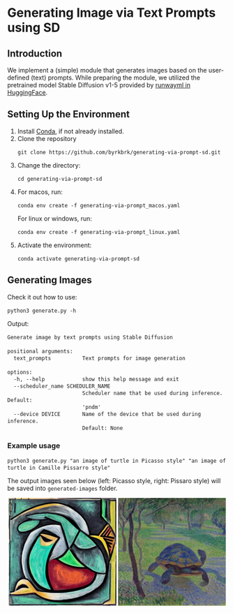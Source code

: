 # Generating Image via Text Prompts using SD

## Introduction

We implement a (simple) module that generates images based on the user-defined (text) prompts. While preparing the module, we utilized the pretrained model Stable Diffusion v1-5 provided by [runwayml in HuggingFace](https://huggingface.co/runwayml/stable-diffusion-v1-5).

## Setting Up the Environment

1. Install [Conda](https://conda.io/projects/conda/en/latest/user-guide/install/index.html), if not already installed.
2. Clone the repository
    ~~~
    git clone https://github.com/byrkbrk/generating-via-prompt-sd.git
    ~~~
3. Change the directory:
    ~~~
    cd generating-via-prompt-sd
    ~~~
4. For macos, run:
    ~~~
    conda env create -f generating-via-prompt_macos.yaml
    ~~~
    For linux or windows, run:
    ~~~
    conda env create -f generating-via-prompt_linux.yaml
    ~~~
5. Activate the environment:
    ~~~
    conda activate generating-via-prompt-sd
    ~~~

## Generating Images

Check it out how to use:

~~~
python3 generate.py -h
~~~

Output:

~~~
Generate image by text prompts using Stable Diffusion

positional arguments:
  text_prompts          Text prompts for image generation

options:
  -h, --help            show this help message and exit
  --scheduler_name SCHEDULER_NAME
                        Scheduler name that be used during inference. Default:
                        'pndm'
  --device DEVICE       Name of the device that be used during inference.
                        Default: None
~~~

### Example usage

~~~
python3 generate.py "an image of turtle in Picasso style" "an image of turtle in Camille Pissarro style"
~~~

The output images seen below (left: Picasso style, right: Pissaro style) will be saved into `generated-images` folder.

<p align="center">
  <img src="files-for-readme/picasso_turtle.jpg" width="49%" />
  <img src="files-for-readme/pissarro_turtle.jpg" width="49%" />
</p>